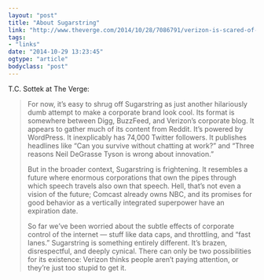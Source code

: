 ```yaml
---
layout: "post"
title: "About Sugarstring"
link: "http://www.theverge.com/2014/10/28/7086791/verizon-is-scared-of-the-truth"
tags: 
- "links"
date: "2014-10-29 13:23:45"
ogtype: "article"
bodyclass: "post"
---
```


T.C. Sottek at The Verge:

> For now, it’s easy to shrug off Sugarstring as just another hilariously dumb attempt to make a corporate brand look cool. Its format is somewhere between Digg, BuzzFeed, and Verizon’s corporate blog. It appears to gather much of its content from Reddit. It’s powered by WordPress. It inexplicably has 74,000 Twitter followers. It publishes headlines like “Can you survive without chatting at work?” and “Three reasons Neil DeGrasse Tyson is wrong about innovation.”
> 
> But in the broader context, Sugarstring is frightening. It resembles a future where enormous corporations that own the pipes through which speech travels also own that speech. Hell, that’s not even a vision of the future; Comcast already owns NBC, and its promises for good behavior as a vertically integrated superpower have an expiration date.
> 
> So far we’ve been worried about the subtle effects of corporate control of the internet — stuff like data caps, and throttling, and “fast lanes.” Sugarstring is something entirely different. It’s brazen, disrespectful, and deeply cynical. There can only be two possibilities for its existence: Verizon thinks people aren’t paying attention, or they’re just too stupid to get it.